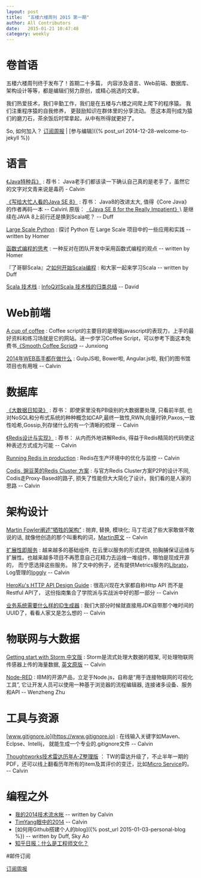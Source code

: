 ```yaml
---
layout: post
title:  "五楼六楼周刊 2015 第一期"
author: All Contributors
date:   2015-01-21 10:47:48
category: weekly
---
```


# 卷首语

五楼六楼周刊终于发布了！首期二十多篇， 内容涉及语言、Web前端、数据库、架构设计等等，都是编辑们努力原创，或精心挑选的文章。

我们热爱技术，我们辛勤工作，我们是在五楼与六楼之间爬上爬下的程序猿。 我们注重程序猿的自我修养， 更鼓励知识在群体里的分享流动。 愿这本周刊成为猿们的磨刀石，茶余饭后时常拿起，从中有所得就更好了。 

So, 如何加入？ [订阅周报](http://eepurl.com/bbZMsv) | [参与编辑]({% post_url 2014-12-28-welcome-to-jekyll %}) 


# 语言

[《Java特种兵》](http://book.douban.com/subject/25959139/)
: 荐书： Java老手们都该读一下确认自己真的是老手了，虽然它的文字对文青来说是毒药 - Calvin

[《写给大忙人看的Java SE 8》](http://book.douban.com/subject/26274206/)
: 荐书： Java8的改进太大, 值得《Core Java》的作者再码一本 -- Calvin\\
  原版： [《Java SE 8 for the Really Impatient》](http://it-ebooks.info/book/3677/)\\
  是继续在JAVA 8上前行还是换到Scala呢？ -- Duff

[Large Scale Python](http://aclisp.github.io/jekyll/update/2014/12/29/large-scale-python-1.html)
: 探讨 Python 在 Large Scale 项目中的一些应用和实践 -- written by Homer

[函数式编程的思考](http://aclisp.github.io/blog/2015/01/14/fp-thinking.html)
: 一种反对在团队开发中采用函数式编程的观点 -- written by Homer

『了哥聊Scala』之[如何开始Scala编程](http://duffqiu.github.io/blog/2015/01/13/howtostartprogrammingwithscala/) 
: 和大家一起来学习Scala -- written by Duff

[Scala 技术栈](https://github.com/lauris/awesome-scala)
: [InfoQ对Scala 技术栈的归类总结](http://www.infoq.com/cn/articles/scala-technology) -- David



# Web前端

[A cup of coffee](http://coffeescript.org/)
: Coffee script的主要目的是增强javascript的表现力，上手的最好资料和练习场就是它的网站。进一步学习Coffee Script，可以参考下面这本免费书[《Smooth Coffee Script》](http://autotelicum.github.io/Smooth-CoffeeScript) -- Junxiong

[2014年WEB高手都在做什么](http://yafeilee.me/blogs/54995f3a6c69342f6d100000)
: GulpJS啦, Bower啦, Angular.js啦, 我们的图书馆项目也有用哦  -- Calvin

# 数据库

[《大数据日知录》](http://book.douban.com/subject/25984046/)
: 荐书： 即使家里没有PB级别的大数据要处理, 只看前半部, 也对NoSQL和分布式系统的种种概念如CAP,最终一致性,RWN,向量时钟,Paxos,一致性哈希,Gossip,列存储什么的有一个清晰的梳理 -- Calvin

[《Redis设计与实现》](http://book.douban.com/subject/25900156/)
: 荐书： 从内而外地讲解Redis, 得益于Redis精简的代码使这种表述方式成为可能 -- Calvin

[Running Redis in production](http://shokunin.co/blog/2014/11/11/operational_redis.html)
: Redis在生产环境中的优化与监控 -- Calvin

[Codis, 豌豆荚的Redis Cluster 方案](http://0xffff.me/blog/2014/11/11/codis-de-she-ji-yu-shi-xian-1/)
: 与官方Redis Cluster方案P2P的设计不同, Codis走Proxy-Based的路子, 损失了性能但大大简化了设计。我们看的是人家的思路 -- Calvin


# 架构设计

[Martin Fowler阐述“牺牲的架构”](http://www.infoq.com/cn/news/2014/11/sacrificial-architecture)
: 抛弃, 替换, 模块化; 马丁花说了些大家敢做不敢说的话, 就像他创造的那个叫重构的词，[Martin原文](http://martinfowler.com/bliki/SacrificialArchitecture.html) -- Calvin

[扩展性即服务](http://www.infoq.com/cn/news/2014/12/extended-service)
: 越来越多的基础组件, 在云里以服务的形式提供, 拍胸脯保证运维与扩展性。也越来越多项目不再愿意自己花精力去运维一堆组件，哪怕是现成开源的， 而宁愿选择这些服务。 除了文中的例子，还有提供Metrics服务的[Librato](https://www.librato.com)， Log管理的[loggly](https://www.loggly.com/) -- Calvin

[HeroKu's HTTP API Design Guide](https://github.com/interagent/http-api-design)
: 很高兴现在大家都自称Http API 而不是 Restful API了， 这份指南集合了学院派与实战派中好的那一部分 -- Calvin

[业务系统需要什么样的ID生成器](http://ericliang.info/what-kind-of-id-generator-we-need-in-business-systems/)
: 我们大部分时候就直接用JDK自带那个唯时间的UUID了，看看人家又是怎么想的 -- Calvin


# 物联网与大数据

[Getting start with Storm 中文版](http://ifeve.com/getting-started-with-stom-index/) 
: Storm是流式处理大数据的框架, 可处理物联网传感器上传的海量数据, [英文原版](http://it-ebooks.info/book/888/) -- Calvin

[Node-RED](http://nodered.org/)
: IBM的开源产品，立足于Node.js，自称是“用于连接物联网的可视化工具”, 它让开发人员可以使用一种基于浏览器的流程编辑器, 连接诸多设备、服务和API -- Wenzheng Zhu


# 工具与资源

[www.gitignore.io](https://www.gitignore.io)
: 在线输入关键字如Maven、Eclpse、Intellij， 就能生成一个专业的.gitignore文件 -- Calvin


[Thoughtworks技术雷达历年A-Z整理版](http://www.thoughtworks.com/radar/a-z)
： TW的雷达升级了，不止半年一期的PDF，还可以线上翻看历年所有的item及其评价的变迁，比如[Micro Service](http://www.thoughtworks.com/radar/techniques/microservices)的。 -- Calvin

# 编程之外

- [我的2014技术流水帐](http://calvin1978.blogcn.com/articles/my2014.html) -- written by Calvin
- [TimYang眼中的2014](http://timyang.net/tao/thoughts-2014/) -- Calvin
- [如何用Github搭建个人的blog]({% post_url 2015-01-03-personal-blog %}) -- written by Duff, Sky Ao
- [知乎日报：什么是工程师文化？](http://daily.zhihu.com/story/4442333)

#邮件订阅

[订阅周报](http://eepurl.com/bbZMsv)
